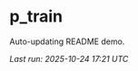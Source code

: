 # p_train

Auto-updating README demo.

<!--START_SECTION:status-->
_Last run: 2025-10-24 17:21 UTC_
<!--END_SECTION:status-->



















































































































































































































































































































































































































































































































































































































































































































































































































































































































































































































































































































































































































































































































































































































































